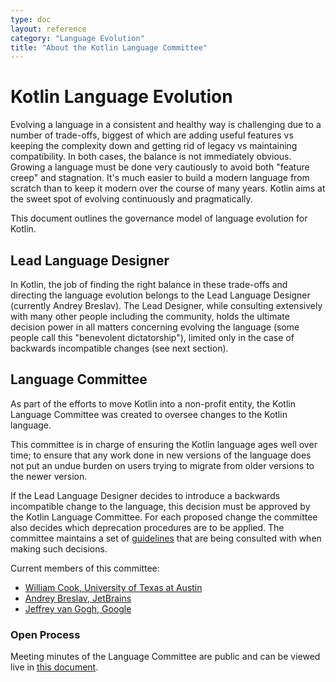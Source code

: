 ```yaml
---
type: doc
layout: reference
category: "Language Evolution"
title: "About the Kotlin Language Committee"
---
```


# Kotlin Language Evolution 

Evolving a language in a consistent and healthy way is challenging due to a number of trade-offs, biggest of which are adding useful features vs keeping the complexity down and getting rid of legacy vs maintaining compatibility. In both cases, the balance is not immediately obvious. Growing a language must be done very cautiously to avoid both "feature creep" and stagnation. It's much easier to build a modern language from scratch than to keep it modern over the course of many years. Kotlin aims at the sweet spot of evolving continuously and pragmatically.

This document outlines the governance model of language evolution for Kotlin.

## Lead Language Designer 

In Kotlin, the job of finding the right balance in these trade-offs and directing the language evolution belongs to the Lead Language Designer (currently Andrey Breslav). The Lead Designer, while consulting extensively with many other people including the community, holds the ultimate decision power in all matters concerning evolving the language (some people call this "benevolent dictatorship"), limited only in the case of backwards incompatible changes (see next section).

## Language Committee

As part of the efforts to move Kotlin into a non-profit entity, the Kotlin Language Committee was created to oversee changes to the Kotlin language. 
 
This committee is in charge of ensuring the Kotlin language ages well
over time; to ensure that any work done in new versions of the language
does not put an undue burden on users trying to migrate from older
versions to the newer version.

If the Lead Language Designer decides to introduce a backwards incompatible change to the language, this decision must be approved by the Kotlin Language Committee. For each proposed change the committee also decides which deprecation procedures are to be applied. The committee maintains a set of [guidelines]() that are being consulted with when making such decisions.  

Current members of this committee:

*   [William Cook, University of Texas at Austin](https://github.com/w7cook)
*   [Andrey Breslav, JetBrains](https://github.com/abreslav)
*   [Jeffrey van Gogh, Google](https://github.com/jvgogh)

### Open Process 

Meeting minutes of the Language Committee are public and can be viewed live in [this document](https://docs.google.com/document/d/1ReH84Cw_ZhGOUM_MdMQbLjzB0edXIeaFuBUF5molsuI/preview). 